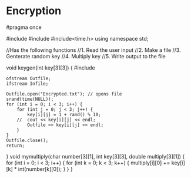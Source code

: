 # Encryption

#pragma once 

#include<iostream>
#include<cstdlib>
#include<time.h>
	using namespace std;

//Has the following functions
//1. Read the user input
//2. Make a file 
//3. Genterate random key
//4. Multiply key
//5. Write output to the file

void keygen(int key[3][3]) {
#include <fstream>

	ofstream Outfile;
	ifstream Infile; 

	Outfile.open("Encrypted.txt"); // opens file
	srand(time(NULL));
	for (int i = 0; i < 3; i++) {
		for (int j = 0; j < 3; j++) {
			key[i][j] = 1 + rand() % 10;
		//	cout << key[i][j] << endl;
			Outfile << key[i][j] << endl;
		}
	}
	Outfile.close();
	return;
}
void mymultiply(char number[3][1], int key[3][3], double multiply[3][1]) {
	for (int i = 0; i < 3; i++) {
		for (int k = 0; k < 3; k++) {
			multiply[i][0] += key[i][k] * int(number[k][0]);
		}
	}
}



